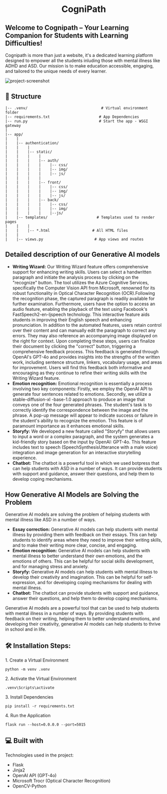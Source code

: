 <h1 align="center" id="title">CogniPath</h1>
<h2>Welcome to Cognipath – Your Learning Companion for Students with Learning Difficulties!</h2>


<p>Cognipath is more than just a website, it's a dedicated learning platform designed to empower all the students inluding those with mental illness like ADHD and ASD. Our mission is to make education accessible, engaging, and tailored to the unique needs of every learner.</p>

<img src="https://github.com/Me710/CogniPath-A2SV-GenAI/assets/80206931/f61b7e7d-4359-4b73-a9fc-9d9e70f80ca8" alt="project-screenshot" width=auto height="auto">

<h2>🧐 Structure</h2>

```
|-- .venv/                                 # Virtual environment folder
|-- requirements.txt                      # App Dependencies
|-- run.py                                # Start the app - WSGI gateway
|
|-- app/
|    |
|    |-- authentication/
|    |    |
|    |    |-- static/
|    |    |    |
|    |    |    |-- auth/
|    |    |    |    |-- css/
|    |    |    |    |-- img/
|    |    |    |    |-- js/
|    |    |    |
|    |    |    |-- front/
|    |    |    |    |-- css/
|    |    |    |    |-- img/
|    |    |    |    |-- js/
|    |    |    |-- back/
|    |    |    |    |-- css/
|    |    |    |    |-- img/
|    |    |    |    |--js/
|    |-- templates/                      # Templates used to render pages
|    |    |
|    |    |-- *.html                   # All HTML files
|    |
|    |-- views.py                       # App views and routes

```



## Detailed description of our Generative AI models

* **Writing Wizard:** Our Writing Wizard feature offers comprehensive support for enhancing writing skills. Users can select a handwritten paragraph and initiate the analysis process by clicking on the "recognize" button. The tool utilizes the Azure Cognitive Services, specifically the Computer Vision API from Microsoft, renowned for its robust functionality in Optical Character Recognition (OCR).Following the recognition phase, the captured paragraph is readily available for further examination. Furthermore, users have the option to access an audio feature, enabling the playback of the text using Facebook's FastSpeech2-en-ljspeech technology. This interactive feature aids students in improving their English speech and enhancing pronunciation. In addition to the automated features, users retain control over their content and can manually edit the paragraph to correct any errors. They may also reference an accompanying image displayed on the right for context. Upon completing these steps, users can finalize their document by clicking the "correct" button, triggering a comprehensive feedback process. This feedback is generated through OpenAI's GPT-4o and provides insights into the strengths of the written work, including sentence structure, linkers, vocabulary usage, and areas for improvement. Users will find this feedback both informative and encouraging as they continue to refine their writing skills with the Writing Wizard feature.
* **Emotion recognition:** Emotional recognition is essentially a process involving two key components: Firstly, we employ the OpenAI API to generate four sentences related to emotions. Secondly, we utilize a stable-diffusion-xl -base-1.0 approach to produce an image that conveys one of the four generated phrases. The student's task is to correctly identify the correspondence between the image and the phrase. A pop-up message will appear to indicate success or failure in the student's ability to recognize the emotion. This feature is of paramount importance as it enhances emotional skills.
* **Storyfy:** We developed a new feature called "Storyfy" that allows users to input a word or a complex paragraph, and the system generates a kid-friendly story based on the input by OpenAI: GPT-4o. This feature includes text to speech (SpeechSynthesisUtterance with a male voice) integration and image generation for an interactive storytelling experience.
* **Chatbot:** The chatbot is a powerful tool in which we used botpress that can help students with ASD in a number of ways. It can provide students with support and guidance, answer their questions, and help them to develop coping mechanisms.

## How Generative AI Models are Solving the Problem

Generative AI models are solving the problem of helping students with mental illness like ASD in a number of ways.

* **Essay correction:** Generative AI models can help students with mental illness by providing them with feedback on their essays. This can help students to identify areas where they need to improve their writing skills, and to make their writing more clear, concise, and engaging.
* **Emotion recognition:** Generative AI models can help students with mental illness to better understand their own emotions, and the emotions of others. This can be helpful for social skills development, and for managing stress and anxiety.
* **Storyfy:** Generative AI models can help students with mental illness to develop their creativity and imagination. This can be helpful for self-expression, and for developing coping mechanisms for dealing with mental illness.
* **Chatbot:** The chatbot can provide students with support and guidance, answer their questions, and help them to develop coping mechanisms.


Generative AI models are a powerful tool that can be used to help students with mental illness in a number of ways. By providing students with feedback on their writing, helping them to better understand emotions, and developing their creativity, generative AI models can help students to thrive in school and in life.


<h2>🛠️ Installation Steps:</h2>

<p>1. Create a Virtual Environment</p>

```
python -m venv .venv
```

<p>2. Activate the Virtual Environment</p>

```
.venv\Scripts\activate
```

<p>3. Install Dependencies</p>

```
pip install -r requirements.txt
```

<p>4. Run the Application</p>

```
flask run --host=0.0.0.0 --port=5015
```


  
<h2>💻 Built with</h2>

Technologies used in the project:

*   Flask
*   Jinja2
*   OpenAI API (GPT-4o)
*   Microsoft Trocr (Optical Character Recognition)
*   OpenCV-Python
